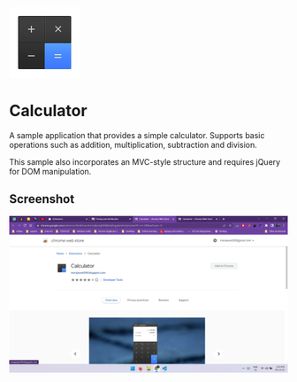 <a target="_blank" href="#comming-soon">![Try it now in CWS](/assets/icon-128x128.png "Click here to install this Calcultor from the Chrome Web Store")</a>

# Calculator
A sample application that provides a simple calculator. Supports basic operations
such as addition, multiplication, subtraction and division.

This sample also incorporates an MVC-style structure and requires jQuery for
DOM manipulation.
     
## Screenshot
![screenshot](/assets/web-store-screenshot.png)

